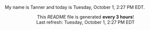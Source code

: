 My name is Tanner and today is Tuesday, October 1, 2:27 PM EDT.

<p align="center">This <i>README</i> file is generated <b>every 3 hours</b>!</br>Last refresh: Tuesday, October 1, 2:27 PM EDT<br /></p>
